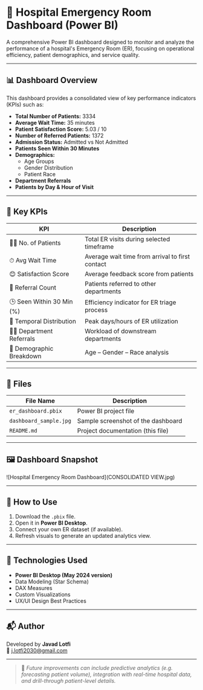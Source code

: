 # 🏥 Hospital Emergency Room Dashboard (Power BI)

A comprehensive Power BI dashboard designed to monitor and analyze the performance of a hospital's Emergency Room (ER), focusing on operational efficiency, patient demographics, and service quality.

---

## 📊 **Dashboard Overview**

This dashboard provides a consolidated view of key performance indicators (KPIs) such as:

- **Total Number of Patients:** 3334
- **Average Wait Time:** 35 minutes
- **Patient Satisfaction Score:** 5.03 / 10
- **Number of Referred Patients:** 1372
- **Admission Status:** Admitted vs Not Admitted
- **Patients Seen Within 30 Minutes**
- **Demographics:**
  - Age Groups
  - Gender Distribution
  - Patient Race
- **Department Referrals**
- **Patients by Day & Hour of Visit**

---

## 📌 **Key KPIs**

| KPI                             | Description                                      |
|----------------------------------|--------------------------------------------------|
| 🧍‍♂️ No. of Patients             | Total ER visits during selected timeframe       |
| ⏱ Avg Wait Time                 | Average wait time from arrival to first contact |
| 😊 Satisfaction Score           | Average feedback score from patients            |
| 🔁 Referral Count               | Patients referred to other departments          |
| 🕒 Seen Within 30 Min (%)       | Efficiency indicator for ER triage process      |
| 📅 Temporal Distribution        | Peak days/hours of ER utilization               |
| 👨‍⚕️ Department Referrals        | Workload of downstream departments               |
| 👥 Demographic Breakdown        | Age – Gender – Race analysis                    |

---

## 📁 **Files**

| File Name              | Description                                    |
|------------------------|------------------------------------------------|
| `er_dashboard.pbix`    | Power BI project file                          |
| `dashboard_sample.jpg`| Sample screenshot of the dashboard             |
| `README.md`           | Project documentation (this file)              |

---

## 🖼 **Dashboard Snapshot**

![Hospital Emergency Room Dashboard](CONSOLIDATED VIEW.jpg)

---

## 🚀 **How to Use**

1. Download the `.pbix` file.
2. Open it in **Power BI Desktop**.
3. Connect your own ER dataset (if available).
4. Refresh visuals to generate an updated analytics view.

---

## 🔧 **Technologies Used**

- **Power BI Desktop (May 2024 version)**
- Data Modeling (Star Schema)
- DAX Measures
- Custom Visualizations
- UX/UI Design Best Practices

---

## 📬 **Author**

Developed by **Javad Lotfi**  
📧 j.lotfi2030@gmail.com  

---

> 🔄 *Future improvements can include predictive analytics (e.g. forecasting patient volume), integration with real-time hospital data, and drill-through patient-level details.*

